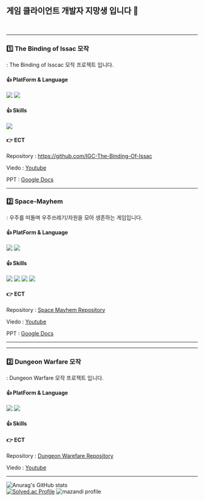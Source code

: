## 게임 클라이언트 개발자 지망생 입니다 👋
</br>

<hr>

### 1️⃣ The Binding of Issac 모작 
: The Binding of Isscac 모작 프로젝트 입니다.

#### 👍 PlatForm & Language
<img src="https://img.shields.io/badge/UNITY-3C5280?style=flat-square&logo=Unity&logoColor=white"/> <img src="https://img.shields.io/badge/C%23-00599C?style=flat-square&logo=c-sharp&logoColor=white"/>
#### 👍 Skills
<img src="https://img.shields.io/badge/FSM-9146FF?style=flat-square&logoColor=white"/> 

#### 👉 ECT
Repository  : https://github.com/IGC-The-Binding-Of-Issac

Viedo       : [Youtube](ttps://www.youtube.com/watch?v=0n2EI_Dh5ko)

PPT         : [Google Docs](https://docs.google.com/presentation/d/1i3ZaaJ573T6M0k1iqAfXqhrbNu8Uze4F/edit?rtpof=true&sd=true)
</br>

<hr>

### 2️⃣ Space-Mayhem
: 우주를 떠돌며 우주쓰레기/자원을 모아 생존하는 게임입니다.

#### 👍 PlatForm & Language
<img src="https://img.shields.io/badge/UNITY-3C5280?style=flat-square&logo=Unity&logoColor=white"/> <img src="https://img.shields.io/badge/C%23-00599C?style=flat-square&logo=c-sharp&logoColor=white"/>
#### 👍 Skills
<img src="https://img.shields.io/badge/RAYCAST-F46D01?style=flat-square"/> <img src="https://img.shields.io/badge/Object Pooling-18BFFF?style=flat-square"/>
<img src="https://img.shields.io/badge/Map Generate-FF4F8B?style=flat-square"/> <img src="https://img.shields.io/badge/Optimization-FDEE21?style=flat-square"/> 

#### 👉 ECT
Repository  : [Space Mayhem Repository](https://github.com/Newbie-Appealer/Space-Mayhem)

Viedo       : [Youtube](https://youtu.be/AnYdyji6FxM?si=5NJ4vNIoWBMEvAJh)

PPT         : [Google Docs](https://docs.google.com/presentation/d/1mru2w6e5_sYrYJNinHomeGzJKDLzcbZB/edit#slide=id.p1)
</br>
<hr>

<hr>

### 2️⃣ Dungeon Warfare 모작
: Dungeon Warfare 모작 프로젝트 입니다.

#### 👍 PlatForm & Language
<img src="https://img.shields.io/badge/UNITY-3C5280?style=flat-square&logo=Unity&logoColor=white"/> <img src="https://img.shields.io/badge/C%23-00599C?style=flat-square&logo=c-sharp&logoColor=white"/>
#### 👍 Skills


#### 👉 ECT
Repository  : [Dungeon Warefare Repository](https://github.com/kaffu0424/DungeonWarfare)

Viedo       : [Youtube](https://www.youtube.com/watch?v=UGb589c2sPg)
</br>
<hr>

![Anurag's GitHub stats](https://github-readme-stats.vercel.app/api?username=kaffu0424&show_icons=true&theme=radical)
<br>
[![Solved.ac Profile](http://mazassumnida.wtf/api/v2/generate_badge?boj=kaffu)](https://solved.ac/kaffu)
![mazandi profile](http://mazandi.herokuapp.com/api?handle=kaffu&theme=dark)
